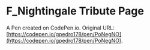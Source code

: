 # F_Nightingale Tribute Page

A Pen created on CodePen.io. Original URL: [https://codepen.io/gpedro178/pen/PoNegNO](https://codepen.io/gpedro178/pen/PoNegNO).


